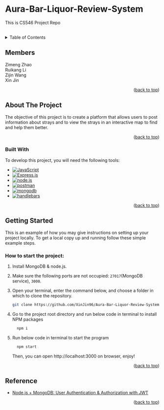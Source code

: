 # Aura-Bar-Liquor-Review-System 
This is CS546 Project Repo

<a name="readme-top"></a>

<br />
<!-- <div align="center">
  <a href="">
    <img src="logo.png" alt="Logo" width="600" >
  </a>

  <h3 align="center">This is CS546 Project Repo</h3>

  <p align="center">
    Allowing User to Choose Favoriate Events with Integrating Eventbrite API
    <br />
  </p>
</div> -->

<!-- TABLE OF CONTENTS -->
<details>
  <summary>Table of Contents</summary>
  <ol>
    <li><a href="#members">Members</li>
    <li>
      <a href="#about-the-project">About The Project</a>
      <ul>
        <li><a href="#built-with">Built With</a></li>
      </ul>
    </li>
    <li>
      <a href="#getting-started">Getting Started</a>
    </li>
    <li><a href="#database">Database</a></li>
    <li><a href="#contact">Contact</a></li>
    <li><a href="#reference">Reference</a></li>
  </ol>
</details>

<!-- Members -->

## Members

<div align="left">
Zimeng Zhao <br/>Ruikang Li<br/>Zijin Wang<br/>Xin Jin
</div>

<p align="right">(<a href="#readme-top">back to top</a>)</p>

<!-- ABOUT THE PROJECT -->

## About The Project

<div align="center">
<!-- <img src="https://github.com/tzuminglu/2FA-with-email/blob/main/example.jpeg" width="320"> -->
</div>
The objective of this project is to create a platform that allows users to post information about strays and to view the strays in an interactive map to find and help them better.


<p align="right">(<a href="#readme-top">back to top</a>)</p>

### Built With

To develop this project, you will need the following tools:

- [![JavaScript][JavaScript-img]][JavaScript-url]
- [![Express.js][Express.js-img]][Express.js-url]
- [![node.js][node.js-img]][node.js-url]
- [![postman][postman-img]][postman-url]
- [![mongodb][mongodb-img]][mongodb-url]
- [![handlebars][handlebars-img]][handlebars-url]

<p align="right">(<a href="#readme-top">back to top</a>)</p>

## Getting Started

This is an example of how you may give instructions on setting up your project locally.
To get a local copy up and running follow these simple example steps.

### How to start the project:
1. Install MongoDB & node.js.

2. Make sure the following ports are not occupied: `27017`(MongoDB service), `3000`.

3. Open your terminal, enter the command below, and choose a folder in which to clone the repository.
    ```sh
    git clone https://github.com/XinJin96/Aura-Bar-Liquor-Review-System.git
    ```

4. Go to the project root directory and run below code in terminal to install NPM packages
    ```sh
      npm i
    ```
5. Run below code in terminal to start the program
    ```sh
      npm start
    ```
    Then, you can open http://localhost:3000 on browser, enjoy!

<p align="right">(<a href="#readme-top">back to top</a>)</p>


<!-- ## Database

<div align="center">
  <a href="">
    <img src="database.png" alt="Database" width="600" >
  </a>
</div>


## Contact

<p align="right">(<a href="#readme-top">back to top</a>)</p> -->

## Reference

- [Node.js + MongoDB: User Authentication & Authorization with JWT](https://www.bezkoder.com/node-js-mongodb-auth-jwt/)

<p align="right">(<a href="#readme-top">back to top</a>)</p>

<!-- MARKDOWN LINKS & IMAGES -->

[JavaScript-url]: https://developer.mozilla.org/en-US/docs/Web/JavaScript
[JavaScript-img]: https://img.shields.io/badge/javascript-blue?logo=javascript
[Express.js-url]: https://expressjs.com/
[Express.js-img]: https://img.shields.io/badge/Express.js-404D59?style=for-the-badge
[node.js-url]: https://nodejs.org/en
[node.js-img]: https://img.shields.io/badge/Node.js-43853D?style=for-the-badge&logo=node.js&logoColor=white
[postman-url]: https://www.postman.com/
[postman-img]: https://img.shields.io/badge/Postman-FF6C37?style=for-the-badge&logo=postman&logoColor=white
[mongodb-url]: https://www.mongodb.com/zh-cn
[mongodb-img]: https://img.shields.io/badge/MongoDB-%234ea94b.svg?style=for-the-badge&logo=mongodb&logoColor=white
[handlebars-url]: https://handlebarsjs.com/
[handlebars-img]: https://img.shields.io/badge/handlebars-orange

